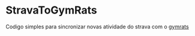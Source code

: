 # StravaToGymRats
Codigo simples para sincronizar  novas atividade do strava com o [gymrats](https://www.gymrats.app/)
